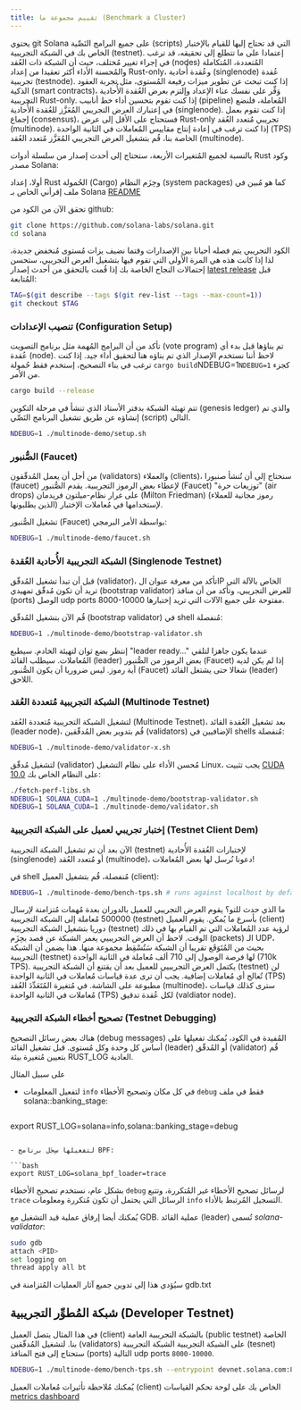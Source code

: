 ```yaml
---
title: تقييم مجموعة ما (Benchmark a Cluster)
---
```


يحتوي git Solana على جميع البرامج النَصِّية (scripts) التي قد تحتاج إليها للقيام بالإختبار الخاص بك في الشبكة التجريبية (testnet). إعتمادا على ما تتطلع إلى تحقيقه، قد ترغب في إجراء تغيير مُختلف، حيث أن الشبكة ذات العُقد (nodes) المُتعددة، المُتكاملة والمُحسنة الأداء أكثر تعقيدا من إعداد Rust-only، وعُقدة أُحادية (singlenode) عُقدة تجريبية (testnode). إذا كنت تبحث عن تطوير ميزات رفيعة المُستوى، مثل تجربة العقود الذكية (smart contracts)، وَفِّر على نفسك عناء الإعداد وإلتزم بعرض العُقدة الأُحادية التجريبية Rust-only. إذا كنت تقوم بتحسين أداء خط أنابيب (pipeline) المُعاملة، فلنضع في إعتبارك العرض التجريبي المُعَزَّز للعُقدة الأُحادية (singlenode). إذا كنت تقوم بعمل إجماع (consensus)، فستحتاج على الأقل إلى عرض Rust-only تجريبي مُتعدد العُقد (multinode). إذا كنت ترغب في إعادة إنتاج مقاييس المُعاملات في الثانية الواحدة (TPS) الخاصة بنا، قُم بتشغيل العرض التجريبي المُعَزَّز مُتعدد العُقد (multinode).

بالنسبة لجميع المُتغيرات الأربعة، ستحتاج إلى أحدث إصدار من سلسلة أدوات Rust وكود مصدر Solana:

أولا، إعداد Rust الحُمولة (Cargo) وحِزَم النظام (system packages) كما هو مُبين في ملف إقرأني الخاص بـ Solana [README](https://github.com/solana-labs/solana#1-install-rustc-cargo-and-rustfmt)

تحقق الآن من الكود من github:

```bash
git clone https://github.com/solana-labs/solana.git
cd solana
```

الكود التجريبي يتم فصله أحيانا بين الإصدارات وقتما نضيف يزات مُستوى مُنخفض جديدة، لذا إذا كانت هذه هي المرة الأولى التي تقوم فيها بتشغيل العرض التجريبي، ستحسن إحتمالات النجاح الخاصة بك إذا قُمت بالتحقق من أحدث إصدار [latest release](https://github.com/solana-labs/solana/releases) قبل المُتابعة:

```bash
TAG=$(git describe --tags $(git rev-list --tags --max-count=1))
git checkout $TAG
```

### تنصيب الإعدادات (Configuration Setup)

تأكد من أن البرامج المُهمة مثل برنامج التصويت (vote program) تم بناؤها قبل بدء أي عُقدة (node). لاحظ أننا نستخدم الإصدار الذي تم بناؤه هنا لتحقيق أداء جيد. إذا كنت ترغب في بناء التصحيح، إستخدم فقط حُمولة `cargo build`NDEBUG=1`NDEBUG=1` كجزء من الأمر.

```bash
cargo build --release
```

تتم تهيئة الشبكة بدفتر الأستاذ الذي تنشأ في مرحلة التكوين (genesis ledger) والذي تم إنشاؤه عن طريق تشغيل البرنامج النَصِّي (script) التالي.

```bash
NDEBUG=1 ./multinode-demo/setup.sh
```

### الصُّنبور (Faucet)

من أجل أن يعمل المُدقّقون (validators) والعملاء (clients)، سنحتاج إلى أن تُنشأ صنبورا (faucet) لإعطاء بعض الرموز التجريبية. يقدم الصُّنبور (Faucet) "توزيعات حرة" (air drops) على غرار نظام-ميلتون فريدمان (Milton Friedman) \(رموز مجانية للعملاء الذين يطلبونها\) لإستخدامها في مُعاملات الإختبار.

تشغيل الصُّنبور (Faucet) بواسطة الأمر البرمجي:

```bash
NDEBUG=1 ./multinode-demo/faucet.sh
```

### الشبكة التجريبية الأُحادية العُقدة (Singlenode Testnet)

قبل أن تبدأ تشغيل المُدقّق (validator)، تأكد من معرفة عنوان الIP الخاص بالآلة التي تريد أن تكون مُدقّق تمهيدي (bootstrap validator) للعرض التجريبي، وتأكد من أن منافذ (ports) الوصل udp ports 8000-10000 مفتوحة على جميع الآلات التي تريد إختبارها.

قُم الآن بتشغيل المُدقّق (bootstrap validator) في shell مُنفصلة:

```bash
NDEBUG=1 ./multinode-demo/bootstrap-validator.sh
```

إنتظر بضع ثوان لتهيئة الخادم. سيطبع "leader ready..." عندما يكون جاهزا لتلقي المُعاملات. سيطلب القائد (leader) بعض الرموز من الصُّنبور (Faucet) إذا لم يكن لديه أية رموز. ليس ضروريا أن يكون الصُّنبور (Faucet) شغالا حتى يشتغل القائد (leader) اللاحق.

### الشبكة التجريبية مُتعددة العُقد (Multinode Testnet)

لتشغيل الشبكة التجريبية مُتعددة العُقد (Multinode Testnet)، بعد تشغيل العُقدة القائد (leader node)، قُم بتدوير بعض المُدقّقين (validators) الإضافيين في shells مُنفصلة:

```bash
NDEBUG=1 ./multinode-demo/validator-x.sh
```

لتشغيل مُدقّق (validator) مُحسن الأداء على نظام التشغيل Linux، يجب تثبيت [CUDA 10.0](https://developer.nvidia.com/cuda-downloads) على النظام الخاص بك:

```bash
./fetch-perf-libs.sh
NDEBUG=1 SOLANA_CUDA=1 ./multinode-demo/bootstrap-validator.sh
NDEBUG=1 SOLANA_CUDA=1 ./multinode-demo/validator.sh
```

### إختبار تجريبي لعميل على الشبكة التجريبية (Testnet Client Dem)

الآن بعد أن تم تشغيل الشبكة التجريبية (testnet) لإختبارات العُقدة الأُحادية (singlenode) أو مُتعدد العُقد (multinode)، دعونا نُرسل لها بعض المُعاملات!

في shell مُنفصلة، قُم بتشغيل العميل (client):

```bash
NDEBUG=1 ./multinode-demo/bench-tps.sh # runs against localhost by default
```

ما الذي حدث للتو؟ يقوم العرض التجريبي للعميل بالدوران بعدة مُهمات مُتزامنة لإرسال 500000 مُعاملة إلى الشبكة التجريبية (testnet) بأسرع ما يُمكن. يقوم العميل (client) دوريا بتشغيل الشبكة التجريبية (testnet) لرؤية عدد المُعاملات التي تم القيام بها في ذلك الوقت. لاحظ أن العرض التجريبيي يغمر الشبكة عن قصد بحِزَم (packets) الـ UDP، بحيث من المُتَوَقَع تقريبا أن الشبكة سَتُسْقِط مجموعة منها. هذا يضمن أن الشبكة التجريبية (testnet) لها فرصة الوصول إلى 710 ألف مُعاملة في الثانية الواحدة (710k TPS). يكتمل العرض التجريبيي للعميل بعد أن يقتنع أن الشبكة التجريبية (testnet) لن تُعالج أي مُعاملات إضافية. يجب أن ترى عدة قياسات مُعاملات في الثانية الواحدة (TPS) مطبوعة على الشاشة. في مُتغيرة المُتَعَدِّدَ العُقد (multinode)، سترى كذلك قياسات مُعاملات في الثانية الواحدة (TPS) لكل عُقدة تدقيق (valdiator node).

### تصحيح أخطاء الشبكة التجريبية (Testnet Debugging)

هناك بعض رسائل التصحيح (debug messages) المُفيدة في الكود، يُمكنك تفعيلها على أساس كل وحدة وكل مُستوى. قبل تشغيل القائد (leader) أو المُدقّق (validator) قُم بتعيين مُتغيرة بيئة RUST_LOG العادية.

على سبيل المثال

- لتفعيل المعلومات `info` في كل مكان وتصحيح الأخطاء `debug` فقط في ملف solana::banking_stage:

  ```bash
export RUST_LOG=solana=info,solana::banking_stage=debug
  ```

- لتفعيلها سِجَل برنامج BPF:

  ```bash
export RUST_LOG=solana_bpf_loader=trace
  ```

بشكل عام، نستخدم تصحيح الأخطاء `debug` لرسائل تصحيح الأخطاء غير المُتكررة، وتتبع `trace` الرسائل التي يحتمل أن تكون مُتكررة ومعلومات `info` التسجيل المُرتبط بالأداء.

يُمكنك أيضا إرفاق عملية قيد التشغيل مع GDB. عملية القائد (leader) تُسمى _solana-validator_:

```bash
sudo gdb
attach <PID>
set logging on
thread apply all bt
```

سيُؤدي هذا إلى تدوين جميع آثار العمليات المُتزامنة في gdb.txt

## شبكة المُطوِّر التجريبية (Developer Testnet)

في هذا المثال يتصل العميل (client) بالشبكة التجريبية العامة (public testnet) الخاصة بنا. لتشغيل المُدقّقين (validators) على الشبكة التجريبية الشبكة التجريبية (tesnet) ستحتاج إلى فتح المنافذ (ports) التالية udp ports `8000-10000`.

```bash
NDEBUG=1 ./multinode-demo/bench-tps.sh --entrypoint devnet.solana.com:8001 --faucet devnet.solana.com:9900 --duration 60 --tx_count 50
```

يُمكنك مُلاحظة تأثيرات مُعاملات العميل (client) الخاص بك على لوحة تحكم القياسات [metrics dashboard](https://metrics.solana.com:3000/d/monitor/cluster-telemetry?var-testnet=devnet)
